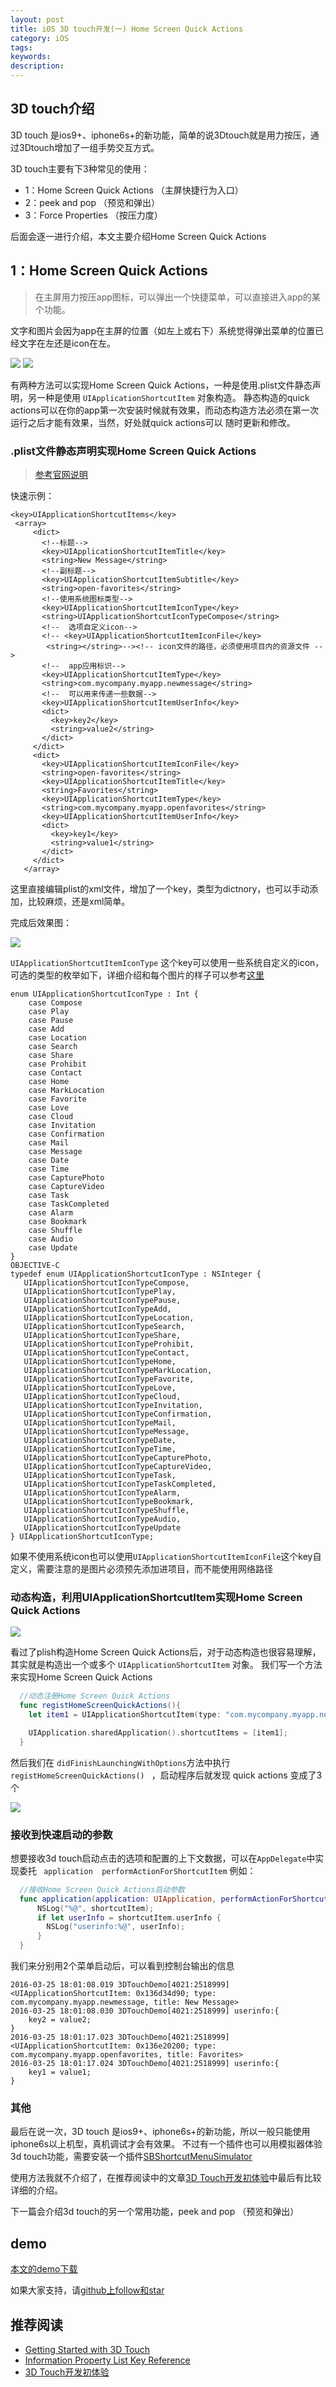 ```yaml
---
layout: post
title: iOS 3D touch开发(一) Home Screen Quick Actions
category: iOS
tags:
keywords:
description:
---
```



##  3D touch介绍

3D touch 是ios9+、iphone6s+的新功能，简单的说3Dtouch就是用力按压，通过3Dtouch增加了一组手势交互方式。

3D touch主要有下3种常见的使用：

-   1：Home Screen Quick Actions （主屏快捷行为入口）
-   2：peek and pop （预览和弹出）
-   3：Force Properties （按压力度）

后面会逐一进行介绍，本文主要介绍Home Screen Quick Actions

## 1：Home Screen Quick Actions
>   在主屏用力按压app图标，可以弹出一个快捷菜单，可以直接进入app的某个功能。

文字和图片会因为app在主屏的位置（如左上或右下）系统觉得弹出菜单的位置已经文字在左还是icon在左。

![](http://images.jumppo.com/uploads/IMG_0124.jpg)
![](http://images.jumppo.com/uploads/IMG_0125.jpg)

有两种方法可以实现Home Screen Quick Actions，一种是使用.plist文件静态声明，另一种是使用 `UIApplicationShortcutItem` 对象构造。
静态构造的quick actions可以在你的app第一次安装时候就有效果，而动态构造方法必须在第一次运行之后才能有效果，当然，好处就quick actions可以
随时更新和修改。


###  .plist文件静态声明实现Home Screen Quick Actions
>   [参考官网说明](https://developer.apple.com/library/ios/documentation/General/Reference/InfoPlistKeyReference/Articles/iPhoneOSKeys.html#//apple_ref/doc/uid/TP40009252-SW36)

快速示例：

````
<key>UIApplicationShortcutItems</key>
 <array>
     <dict>
       <!--标题-->
       <key>UIApplicationShortcutItemTitle</key>
       <string>New Message</string>
       <!--副标题-->
       <key>UIApplicationShortcutItemSubtitle</key>
       <string>open-favorites</string>
       <!--使用系统图标类型-->
       <key>UIApplicationShortcutItemIconType</key>
       <string>UIApplicationShortcutIconTypeCompose</string>
       <!--  选项自定义icon-->
       <!-- <key>UIApplicationShortcutItemIconFile</key>
        <string></string>--><!-- icon文件的路径，必须使用项目内的资源文件 -->
       <!--  app应用标识-->
       <key>UIApplicationShortcutItemType</key>
       <string>com.mycompany.myapp.newmessage</string>
       <!--  可以用来传递一些数据-->
       <key>UIApplicationShortcutItemUserInfo</key>
       <dict>
         <key>key2</key>
         <string>value2</string>
       </dict>
     </dict>
     <dict>
       <key>UIApplicationShortcutItemIconFile</key>
       <string>open-favorites</string>
       <key>UIApplicationShortcutItemTitle</key>
       <string>Favorites</string>
       <key>UIApplicationShortcutItemType</key>
       <string>com.mycompany.myapp.openfavorites</string>
       <key>UIApplicationShortcutItemUserInfo</key>
       <dict>
         <key>key1</key>
         <string>value1</string>
       </dict>
     </dict>
   </array>
````

这里直接编辑plist的xml文件，增加了一个key，类型为dictnory，也可以手动添加，比较麻烦，还是xml简单。

完成后效果图：

![](http://images.jumppo.com/uploads/IMG_0126.jpg)

`UIApplicationShortcutItemIconType` 这个key可以使用一些系统自定义的icon，
可选的类型的枚举如下，详细介绍和每个图片的样子可以参考[这里](https://developer.apple.com/library/ios/documentation/UIKit/Reference/UIApplicationShortcutIcon_Class/index.html#//apple_ref/c/tdef/UIApplicationShortcutIconType)

````
enum UIApplicationShortcutIconType : Int {
    case Compose
    case Play
    case Pause
    case Add
    case Location
    case Search
    case Share
    case Prohibit
    case Contact
    case Home
    case MarkLocation
    case Favorite
    case Love
    case Cloud
    case Invitation
    case Confirmation
    case Mail
    case Message
    case Date
    case Time
    case CapturePhoto
    case CaptureVideo
    case Task
    case TaskCompleted
    case Alarm
    case Bookmark
    case Shuffle
    case Audio
    case Update
}
OBJECTIVE-C
typedef enum UIApplicationShortcutIconType : NSInteger {
   UIApplicationShortcutIconTypeCompose,
   UIApplicationShortcutIconTypePlay,
   UIApplicationShortcutIconTypePause,
   UIApplicationShortcutIconTypeAdd,
   UIApplicationShortcutIconTypeLocation,
   UIApplicationShortcutIconTypeSearch,
   UIApplicationShortcutIconTypeShare,
   UIApplicationShortcutIconTypeProhibit,
   UIApplicationShortcutIconTypeContact,
   UIApplicationShortcutIconTypeHome,
   UIApplicationShortcutIconTypeMarkLocation,
   UIApplicationShortcutIconTypeFavorite,
   UIApplicationShortcutIconTypeLove,
   UIApplicationShortcutIconTypeCloud,
   UIApplicationShortcutIconTypeInvitation,
   UIApplicationShortcutIconTypeConfirmation,
   UIApplicationShortcutIconTypeMail,
   UIApplicationShortcutIconTypeMessage,
   UIApplicationShortcutIconTypeDate,
   UIApplicationShortcutIconTypeTime,
   UIApplicationShortcutIconTypeCapturePhoto,
   UIApplicationShortcutIconTypeCaptureVideo,
   UIApplicationShortcutIconTypeTask,
   UIApplicationShortcutIconTypeTaskCompleted,
   UIApplicationShortcutIconTypeAlarm,
   UIApplicationShortcutIconTypeBookmark,
   UIApplicationShortcutIconTypeShuffle,
   UIApplicationShortcutIconTypeAudio,
   UIApplicationShortcutIconTypeUpdate
} UIApplicationShortcutIconType;
````

如果不使用系统icon也可以使用`UIApplicationShortcutItemIconFile`这个key自定义，需要注意的是图片必须预先添加进项目，而不能使用网络路径

###  动态构造，利用UIApplicationShortcutItem实现Home Screen Quick Actions

![](https://developer.apple.com/library/ios/documentation/General/Reference/InfoPlistKeyReference/Art/UIApplicationShortcutItems_plist_editor_2x.png)

看过了plish构造Home Screen Quick Actions后，对于动态构造也很容易理解，其实就是构造出一个或多个 `UIApplicationShortcutItem` 对象。
我们写一个方法来实现Home Screen Quick Actions

````swift
  //动态注册Home Screen Quick Actions
  func registHomeScreenQuickActions(){
    let item1 = UIApplicationShortcutItem(type: "com.mycompany.myapp.newmessage", localizedTitle: "title", localizedSubtitle: "subtitle", icon: UIApplicationShortcutIcon(type: .Home), userInfo: nil);

    UIApplication.sharedApplication().shortcutItems = [item1];
  }

````

然后我们在 `didFinishLaunchingWithOptions`方法中执行 `registHomeScreenQuickActions() ` ，启动程序后就发现 quick actions 变成了3个

![](http://images.jumppo.com/uploads/IMG_0127.jpg)

### 接收到快速启动的参数

想要接收3d touch启动点击的选项和配置的上下文数据，可以在`AppDelegate`中实现委托 ` application  performActionForShortcutItem` 例如：

````swift
  //接收Home Screen Quick Actions启动参数
  func application(application: UIApplication, performActionForShortcutItem shortcutItem: UIApplicationShortcutItem, completionHandler: (Bool) -> Void) {
      NSLog("%@", shortcutItem);
      if let userInfo = shortcutItem.userInfo {
        NSLog("userinfo:%@", userInfo);
      }
  }
````

我们来分别用2个菜单启动后，可以看到控制台输出的信息

````
2016-03-25 18:01:08.019 3DTouchDemo[4021:2518999] <UIApplicationShortcutItem: 0x136d34d90; type: com.mycompany.myapp.newmessage, title: New Message>
2016-03-25 18:01:08.030 3DTouchDemo[4021:2518999] userinfo:{
    key2 = value2;
}
2016-03-25 18:01:17.023 3DTouchDemo[4021:2518999] <UIApplicationShortcutItem: 0x136e20200; type: com.mycompany.myapp.openfavorites, title: Favorites>
2016-03-25 18:01:17.024 3DTouchDemo[4021:2518999] userinfo:{
    key1 = value1;
}
````

### 其他

最后在说一次，3D touch 是ios9+、iphone6s+的新功能，所以一般只能使用iphone6s以上机型，真机调试才会有效果。
不过有一个插件也可以用模拟器体验3d touch功能，需要安装一个插件[SBShortcutMenuSimulator](https://github.com/DeskConnect/SBShortcutMenuSimulator)

使用方法我就不介绍了，在推荐阅读中的文章[3D Touch开发初体验](http://www.jianshu.com/p/c9a8ec970003)中最后有比较详细的介绍。

下一篇会介绍3d touch的另一个常用功能，peek and pop （预览和弹出）

##  demo

[本文的demo下载](https://github.com/coolnameismy/demo/3DTouchDemo)

如果大家支持，请[github上follow和star](https://github.com/coolnameismy)



## 推荐阅读

-   [Getting Started with 3D Touch](https://developer.apple.com/library/ios/documentation/UserExperience/Conceptual/Adopting3DTouchOniPhone/)
-   [Information Property List Key Reference](https://developer.apple.com/library/ios/documentation/General/Reference/InfoPlistKeyReference/Articles/iPhoneOSKeys.html#//apple_ref/doc/uid/TP40009252-SW36)
-   [3D Touch开发初体验](http://www.jianshu.com/p/c9a8ec970003)

